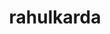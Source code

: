 ---
title: rahulkarda
github: https://github.com/rahulkarda
mode: dark
transition: 1s
score: 74.2
archetype:
- Project Showcase
- Little Bit of Everything
- Editor’s Choice
---